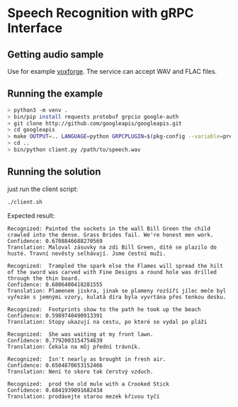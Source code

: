 # Speech Recognition with gRPC Interface

## Getting audio sample

Use for example [voxforge](http://www.voxforge.org). The service can accept WAV and FLAC files.

## Running the example

```bash
> python3 -m venv .
> bin/pip install requests protobuf grpcio google-auth
> git clone http://github.com/googleapis/googleapis.git
> cd googleapis
> make OUTPUT=.. LANGUAGE=python GRPCPLUGIN=$(pkg-config --variable=prefix grpc++)/usr/bin/grpc_python_plugin
> cd ..
> bin/python client.py /path/to/speech.wav
```

## Running the solution

just run the client script:

```bash
./client.sh
```

Expected result:

```log
Recognized: Painted the sockets in the wall Bill Green the child crawled into the dense. Grass Brides fail. We're honest men work.
Confidence: 0.6708846688270569
Translation: Maloval zásuvky na zdi Bill Green, dítě se plazilo do husté. Travní nevěsty selhávají. Jsme čestní muži.

Recognized:  Trampled the spark else the Flames will spread the hilt of the sword was carved with Fine Designs a round hole was drilled through the thin board.
Confidence: 0.6806400418281555
Translation: Plamenem jiskra, jinak se plameny rozšíří jílec meče byl vyřezán s jemnými vzory, kulatá díra byla vyvrtána přes tenkou desku.

Recognized:  Footprints show to the path he took up the beach
Confidence: 0.5989740490913391
Translation: Stopy ukazují na cestu, po které se vydal po pláži

Recognized:  She was waiting at my front lawn.
Confidence: 0.7792003154754639
Translation: Čekala na můj přední trávník.

Recognized:  Isn't nearly as brought in fresh air.
Confidence: 0.6504870653152466
Translation: Není to skoro tak čerstvý vzduch.

Recognized:  prod the old mule with a Crooked Stick
Confidence: 0.6841939091682434
Translation: prodávejte starou mezek křivou tyčí
```
